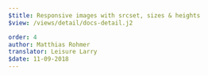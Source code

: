```yaml
---
$title: Responsive images with srcset, sizes & heights
$view: /views/detail/docs-detail.j2

order: 4
author: Matthias Rohmer
translator: Leisure Larry
$date: 11-09-2018
---
```

